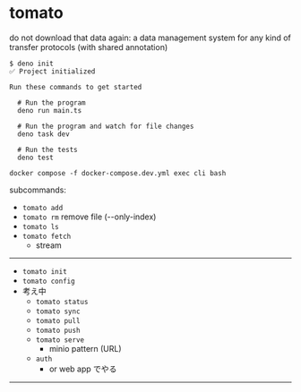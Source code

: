 # tomato

do not download that data again: a data management system for any kind of transfer protocols (with shared annotation)

```bash=
$ deno init
✅ Project initialized

Run these commands to get started

  # Run the program
  deno run main.ts

  # Run the program and watch for file changes
  deno task dev

  # Run the tests
  deno test
```

```
docker compose -f docker-compose.dev.yml exec cli bash
```

subcommands:

- `tomato add`
- `tomato rm`
  remove file (--only-index)
- `tomato ls`
- `tomato fetch`
  - stream

---

- `tomato init`
- `tomato config`
- 考え中
  - `tomato status`
  - `tomato sync`
  - `tomato pull`
  - `tomato push`
  - `tomato serve`
    - minio pattern (URL)
  - `auth`
    - or web app でやる

---
